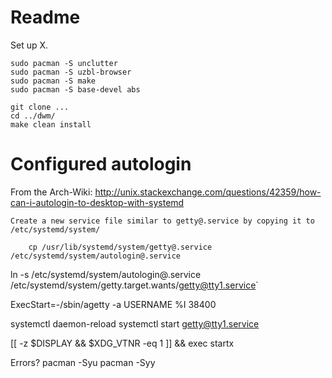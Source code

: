 # Readme

 Set up X.

	sudo pacman -S unclutter
	sudo pacman -S uzbl-browser
	sudo pacman -S make
	sudo pacman -S base-devel abs

	git clone ...
	cd ../dwm/
	make clean install

# Configured autologin
From the Arch-Wiki:
http://unix.stackexchange.com/questions/42359/how-can-i-autologin-to-desktop-with-systemd



    Create a new service file similar to getty@.service by copying it to /etc/systemd/system/

	    cp /usr/lib/systemd/system/getty@.service /etc/systemd/system/autologin@.service


ln -s /etc/systemd/system/autologin@.service /etc/systemd/system/getty.target.wants/getty@tty1.service`

ExecStart=-/sbin/agetty -a USERNAME %I 38400

systemctl daemon-reload
systemctl start getty@tty1.service

[[ -z $DISPLAY && $XDG_VTNR -eq 1 ]] && exec startx



Errors?
pacman -Syu
pacman -Syy
